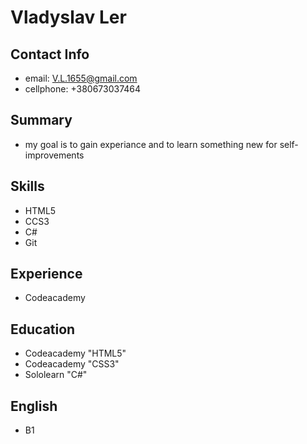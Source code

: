 # Vladyslav Ler #
## Contact Info
* email: V.L.1655@gmail.com
* cellphone: +380673037464
## Summary
* my goal is to gain experiance and to learn something new for self-improvements
## Skills
* HTML5
* CCS3
* C#
* Git
## Experience
* Codeacademy
## Education
* Codeacademy "HTML5"
* Codeacademy "CSS3"
* Sololearn "C#"
## English
* B1
